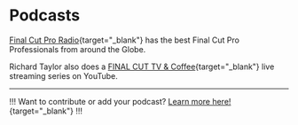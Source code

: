 # Podcasts

[Final Cut Pro Radio](https://fcpradio.com){target="_blank"} has the best Final Cut Pro Professionals from around the Globe.

Richard Taylor also does a [FINAL CUT TV & Coffee](https://www.youtube.com/richardtaylortv){target="_blank"} live streaming series on YouTube.

---

!!!
Want to contribute or add your podcast? [Learn more here!](/contribute/){target="_blank"}
!!!
